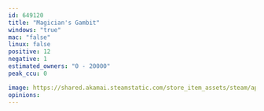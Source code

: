 ```yaml
---
id: 649120
title: "Magician's Gambit"
windows: "true"
mac: "false"
linux: false
positive: 12
negative: 1
estimated_owners: "0 - 20000"
peak_ccu: 0

image: https://shared.akamai.steamstatic.com/store_item_assets/steam/apps/649120/header.jpg?t=1504857621
opinions:
---
```

